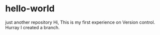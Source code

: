 # hello-world
just another repository
Hi,
 This is my first experience on Version control. Hurray I created a branch.
